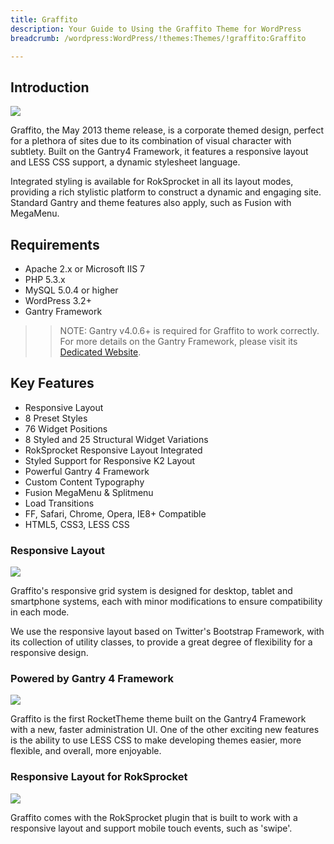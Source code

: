 ```yaml
---
title: Graffito
description: Your Guide to Using the Graffito Theme for WordPress
breadcrumb: /wordpress:WordPress/!themes:Themes/!graffito:Graffito

---
```


Introduction
-----

![][graffito]

Graffito, the May 2013 theme release, is a corporate themed design, perfect for a plethora of sites due to its combination of visual character with subtlety. Built on the Gantry4 Framework, it features a responsive layout and LESS CSS support, a dynamic stylesheet language.

Integrated styling is available for RokSprocket in all its layout modes, providing a rich stylistic platform to construct a dynamic and engaging site. Standard Gantry and theme features also apply, such as Fusion with MegaMenu.

Requirements
-----

* Apache 2.x or Microsoft IIS 7
* PHP 5.3.x
* MySQL 5.0.4 or higher
* WordPress 3.2+
* Gantry Framework

>> NOTE: Gantry v4.0.6+ is required for Graffito to work correctly. For more details on the Gantry Framework, please visit its [Dedicated Website][gantry].

Key Features
-----

* Responsive Layout
* 8 Preset Styles
* 76 Widget Positions
* 8 Styled and 25 Structural Widget Variations
* RokSprocket Responsive Layout Integrated
* Styled Support for Responsive K2 Layout
* Powerful Gantry 4 Framework
* Custom Content Typography
* Fusion MegaMenu & Splitmenu
* Load Transitions
* FF, Safari, Chrome, Opera, IE8+ Compatible
* HTML5, CSS3, LESS CSS

### Responsive Layout

![][responsive]

Graffito's responsive grid system is designed for desktop, tablet and smartphone systems, each with minor modifications to ensure compatibility in each mode.

We use the responsive layout based on Twitter's Bootstrap Framework, with its collection of utility classes, to provide a great degree of flexibility for a responsive design.

### Powered by Gantry 4 Framework

![][gantry4]

Graffito is the first RocketTheme theme built on the Gantry4 Framework with a new, faster administration UI. One of the other exciting new features is the ability to use LESS CSS to make developing themes easier, more flexible, and overall, more enjoyable.

### Responsive Layout for RokSprocket

![][sprocket]

Graffito comes with the RokSprocket plugin that is built to work with a responsive layout and support mobile touch events, such as 'swipe'.

[gantry]: http://www.gantry-framework.org/
[gantry_install]: ../../start/gantry.md
[download]: http://www.rockettheme.com/wordpress-downloads/club/3516-Graffito
[graffito]: assets/wp_graffito.jpg
[responsive]: assets/responsive.jpg
[sprocket]: assets/roksprocket.jpg
[gantry4]: assets/gantry4.jpg